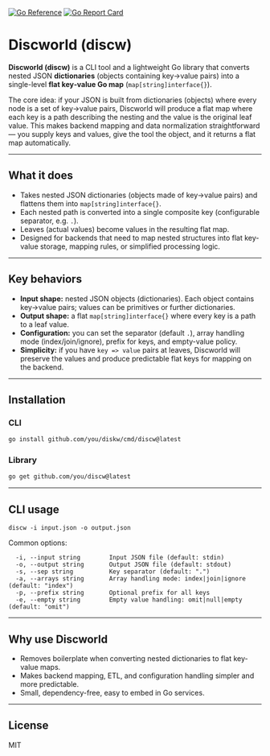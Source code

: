 [![Go Reference](https://pkg.go.dev/badge/github.com/rwrrioe/discw.svg)](https://pkg.go.dev/github.com/rwrrioe/discw)
[![Go Report Card](https://goreportcard.com/badge/github.com/rwrrioe/discw)](https://goreportcard.com/report/github.com/rwrrioe/discw)
# Discworld (discw)

**Discworld (discw)** is a CLI tool and a lightweight Go library that converts nested JSON **dictionaries** (objects containing key→value pairs) into a single-level **flat key‑value Go map** (`map[string]interface{}`).

The core idea: if your JSON is built from dictionaries (objects) where every node is a set of key→value pairs, Discworld will produce a flat map where each key is a path describing the nesting and the value is the original leaf value. This makes backend mapping and data normalization straightforward — you supply keys and values, give the tool the object, and it returns a flat map automatically.

---

## What it does
- Takes nested JSON dictionaries (objects made of key→value pairs) and flattens them into `map[string]interface{}`.
- Each nested path is converted into a single composite key (configurable separator, e.g. `.`).  
- Leaves (actual values) become values in the resulting flat map.
- Designed for backends that need to map nested structures into flat key-value storage, mapping rules, or simplified processing logic.

---

## Key behaviors
- **Input shape:** nested JSON objects (dictionaries). Each object contains key→value pairs; values can be primitives or further dictionaries.  
- **Output shape:** a flat `map[string]interface{}` where every key is a path to a leaf value.  
- **Configuration:** you can set the separator (default `.`), array handling mode (index/join/ignore), prefix for keys, and empty-value policy.
- **Simplicity:** if you have `key => value` pairs at leaves, Discworld will preserve the values and produce predictable flat keys for mapping on the backend.

---

## Installation

### CLI
```bash
go install github.com/you/diskw/cmd/discw@latest
```

### Library
```bash
go get github.com/you/discw@latest
```

---

## CLI usage
```
discw -i input.json -o output.json
```

Common options:
```
  -i, --input string        Input JSON file (default: stdin)
  -o, --output string       Output JSON file (default: stdout)
  -s, --sep string          Key separator (default: ".")
  -a, --arrays string       Array handling mode: index|join|ignore (default: "index")
  -p, --prefix string       Optional prefix for all keys
  -e, --empty string        Empty value handling: omit|null|empty (default: "omit")
```
---

## Why use Discworld
- Removes boilerplate when converting nested dictionaries to flat key-value maps.  
- Makes backend mapping, ETL, and configuration handling simpler and more predictable.  
- Small, dependency-free, easy to embed in Go services.

---

## License
MIT 
